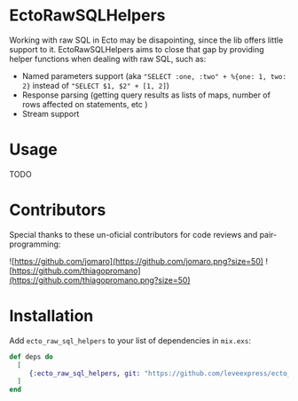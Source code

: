 # EctoRawSQLHelpers

Working with raw SQL in Ecto may be disapointing, since the lib offers little support to it.
EctoRawSQLHelpers aims to close that gap by providing helper functions when dealing with raw SQL, such as:
- Named parameters support (aka `"SELECT :one, :two" + %{one: 1, two: 2}` instead of `"SELECT $1, $2" + [1, 2]`)
- Response parsing (getting query results as lists of maps, number of rows affected on statements, etc )
- Stream support

# Usage 

TODO

# Contributors
Special thanks to these un-oficial contributors for code reviews and pair-programming:

![https://github.com/jomaro](https://github.com/jomaro.png?size=50)
![https://github.com/thiagopromano](https://github.com/thiagopromano.png?size=50)
# Installation

Add `ecto_raw_sql_helpers` to your list of dependencies in `mix.exs`:

```elixir
def deps do
  [
     {:ecto_raw_sql_helpers, git: "https://github.com/leveexpress/ecto_raw_sql_helpers.git", branch: "main"},
  ]
end
```


